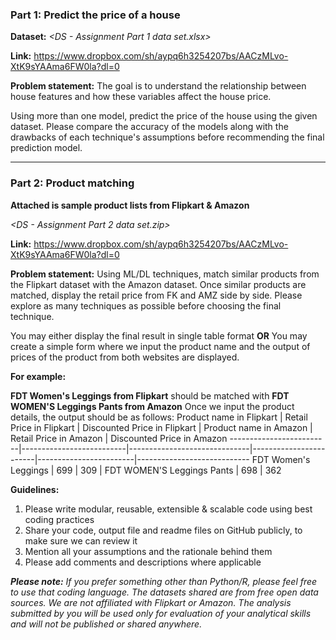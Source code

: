 ### Part 1: Predict the price of a house
**Dataset:** *<DS - Assignment Part 1 data set.xlsx>*

**Link:** https://www.dropbox.com/sh/aypq6h3254207bs/AACzMLvo-XtK9sYAAma6FW0la?dl=0

**Problem statement:** The goal is to understand the relationship between house features and how these
variables affect the house price.

Using more than one model, predict the price of the house using the given dataset. Please compare the
accuracy of the models along with the drawbacks of each technique's assumptions before recommending
the final prediction model.
____________________________________________________________________________
### Part 2: Product matching
**Attached is sample product lists from Flipkart & Amazon**

*<DS - Assignment Part 2 data set.zip>*

**Link:** https://www.dropbox.com/sh/aypq6h3254207bs/AACzMLvo-XtK9sYAAma6FW0la?dl=0

**Problem statement:**
Using ML/DL techniques, match similar products from the Flipkart dataset with the Amazon dataset. Once
similar products are matched, display the retail price from FK and AMZ side by side. Please explore as
many techniques as possible before choosing the final technique.

You may either display the final result in single table format **OR** You may create a simple form where we
input the product name and the output of prices of the product from both websites are displayed.

**For example:**

**FDT Women's Leggings from Flipkart** should be matched with **FDT WOMEN'S Leggings Pants from
Amazon**
Once we input the product details, the output should be as follows:
Product name in Flipkart | Retail Price in Flipkart | Discounted Price in Flipkart | Product name in Amazon | Retail Price in Amazon | Discounted Price in Amazon
-------------------------|--------------------------|------------------------------|------------------------|------------------------|----------------------------
FDT Women's Leggings | 699 | 309 | FDT WOMEN'S Leggings Pants | 698 | 362

**Guidelines:**

1. Please write modular, reusable, extensible & scalable code using best coding practices
2. Share your code, output file and readme files on GitHub publicly, to make sure we can review it
3. Mention all your assumptions and the rationale behind them
4. Please add comments and descriptions where applicable

***Please note:** If you prefer something other than Python/R, please feel free to use that coding language.
The datasets shared are from free open data sources. We are not affiliated with Flipkart or Amazon. The analysis submitted by you
will be used only for evaluation of your analytical skills and will not be published or shared anywhere.*
